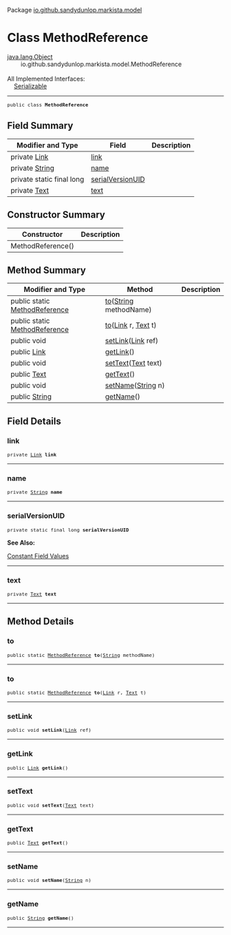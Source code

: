 Package [io.github.sandydunlop.markista.model](index.md)

# Class MethodReference
[java.lang.Object](https://docs.oracle.com/en/java/javase/24/docs/api/java.base/java/lang/Object.html)<br/>
        io.github.sandydunlop.markista.model.MethodReference<br/>
<br/>
All Implemented Interfaces:<br/>
    [Serializable](https://docs.oracle.com/en/java/javase/24/docs/api/java.base/java/io/Serializable.html)


----

<span style="font-family: monospace; font-size: 80%;">public class __MethodReference__</span>


## Field Summary

| Modifier and Type                                                                                    | Field                                 | Description |
|------------------------------------------------------------------------------------------------------|---------------------------------------|-------------|
| private [Link](Link.md)                                                                              | [link](#link)                         |             |
| private [String](https://docs.oracle.com/en/java/javase/24/docs/api/java.base/java/lang/String.html) | [name](#name)                         |             |
| private static final long                                                                            | [serialVersionUID](#serialversionuid) |             |
| private [Text](Text.md)                                                                              | [text](#text)                         |             |



## Constructor Summary

| Constructor       | Description |
|-------------------|-------------|
| MethodReference() |             |



## Method Summary

| Modifier and Type                                                                                   | Method                                                                                                              | Description |
|-----------------------------------------------------------------------------------------------------|---------------------------------------------------------------------------------------------------------------------|-------------|
| public static [MethodReference](MethodReference.md)                                                 | [to](#to)([String](https://docs.oracle.com/en/java/javase/24/docs/api/java.base/java/lang/String.html) methodName)  |             |
| public static [MethodReference](MethodReference.md)                                                 | [to](#to)([Link](Link.md) r, [Text](Text.md) t)                                                                     |             |
| public void                                                                                         | [setLink](#setlink)([Link](Link.md) ref)                                                                            |             |
| public [Link](Link.md)                                                                              | [getLink](#getlink)()                                                                                               |             |
| public void                                                                                         | [setText](#settext)([Text](Text.md) text)                                                                           |             |
| public [Text](Text.md)                                                                              | [getText](#gettext)()                                                                                               |             |
| public void                                                                                         | [setName](#setname)([String](https://docs.oracle.com/en/java/javase/24/docs/api/java.base/java/lang/String.html) n) |             |
| public [String](https://docs.oracle.com/en/java/javase/24/docs/api/java.base/java/lang/String.html) | [getName](#getname)()                                                                                               |             |



## Field Details

### link

<span style="font-family: monospace; font-size: 80%;">private [Link](Link.md) __link__</span>




---

### name

<span style="font-family: monospace; font-size: 80%;">private [String](https://docs.oracle.com/en/java/javase/24/docs/api/java.base/java/lang/String.html) __name__</span>




---

### serialVersionUID

<span style="font-family: monospace; font-size: 80%;">private static final long __serialVersionUID__</span>



**See Also:**


[Constant Field Values](../constant-values.md)



---

### text

<span style="font-family: monospace; font-size: 80%;">private [Text](Text.md) __text__</span>




---


## Method Details

### to

<span style="font-family: monospace; font-size: 80%;">public static [MethodReference](MethodReference.md) __to__([String](https://docs.oracle.com/en/java/javase/24/docs/api/java.base/java/lang/String.html) methodName)</span>




---

### to

<span style="font-family: monospace; font-size: 80%;">public static [MethodReference](MethodReference.md) __to__([Link](Link.md) r, [Text](Text.md) t)</span>




---

### setLink

<span style="font-family: monospace; font-size: 80%;">public void __setLink__([Link](Link.md) ref)</span>




---

### getLink

<span style="font-family: monospace; font-size: 80%;">public [Link](Link.md) __getLink__()</span>




---

### setText

<span style="font-family: monospace; font-size: 80%;">public void __setText__([Text](Text.md) text)</span>




---

### getText

<span style="font-family: monospace; font-size: 80%;">public [Text](Text.md) __getText__()</span>




---

### setName

<span style="font-family: monospace; font-size: 80%;">public void __setName__([String](https://docs.oracle.com/en/java/javase/24/docs/api/java.base/java/lang/String.html) n)</span>




---

### getName

<span style="font-family: monospace; font-size: 80%;">public [String](https://docs.oracle.com/en/java/javase/24/docs/api/java.base/java/lang/String.html) __getName__()</span>




---

